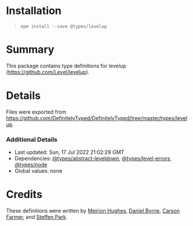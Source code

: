 # Installation
> `npm install --save @types/levelup`

# Summary
This package contains type definitions for levelup (https://github.com/Level/levelup).

# Details
Files were exported from https://github.com/DefinitelyTyped/DefinitelyTyped/tree/master/types/levelup.

### Additional Details
 * Last updated: Sun, 17 Jul 2022 21:02:29 GMT
 * Dependencies: [@types/abstract-leveldown](https://npmjs.com/package/@types/abstract-leveldown), [@types/level-errors](https://npmjs.com/package/@types/level-errors), [@types/node](https://npmjs.com/package/@types/node)
 * Global values: none

# Credits
These definitions were written by [Meirion Hughes](https://github.com/MeirionHughes), [Daniel Byrne](https://github.com/danwbyrne), [Carson Farmer](https://github.com/carsonfarmer), and [Steffen Park](https://github.com/istherepie).
